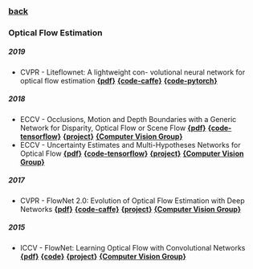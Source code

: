 ### [back](README.md)

### Optical Flow Estimation
##### 2019
- CVPR - Liteflownet: A lightweight con-
volutional neural network for optical flow estimation  [**{pdf}**](https://arxiv.org/pdf/1805.07036.pdf) [**{code-caffe}**](https://github.com/twhui/LiteFlowNet) [**{code-pytorch}**](https://github.com/sniklaus/pytorch-liteflownet)

##### 2018
- ECCV - Occlusions, Motion and Depth Boundaries with a Generic Network for Disparity, Optical Flow or Scene Flow [**{pdf}**](https://lmb.informatik.uni-freiburg.de/Publications/2018/ISKB18/) [**{code-tensorflow}**](https://github.com/lmb-freiburg/netdef_models) [**{project}**](https://lmb.informatik.uni-freiburg.de/resources/software.php) [**{Computer Vision Group}**](https://lmb.informatik.uni-freiburg.de/index.php)
- ECCV - Uncertainty Estimates and Multi-Hypotheses Networks for Optical Flow [**{pdf}**](https://lmb.informatik.uni-freiburg.de/Publications/2018/ICKMB18/) [**{code-tensorflow}**](https://github.com/lmb-freiburg/netdef_models) [**{project}**](https://lmb.informatik.uni-freiburg.de/resources/software.php) [**{Computer Vision Group}**](https://lmb.informatik.uni-freiburg.de/index.php)

##### 2017
- CVPR - FlowNet 2.0: Evolution of Optical Flow Estimation with Deep Networks [**{pdf}**](http://openaccess.thecvf.com/content_cvpr_2017/papers/Ilg_FlowNet_2.0_Evolution_CVPR_2017_paper.pdf) [**{code-caffe}**](https://github.com/lmb-freiburg/flownet2) [**{project}**](https://lmb.informatik.uni-freiburg.de/resources/software.php) [**{Computer Vision Group}**](https://lmb.informatik.uni-freiburg.de/index.php)

##### 2015
- ICCV - FlowNet: Learning Optical Flow with Convolutional Networks [**{pdf}**](https://arxiv.org/pdf/1504.06852.pdf) [**{code}**](https://lmb.informatik.uni-freiburg.de/resources/binaries/flownet/flownet-release-1.0.tar.gz)  [**{project}**](https://lmb.informatik.uni-freiburg.de/resources/software.php) [**{Computer Vision Group}**](https://lmb.informatik.uni-freiburg.de/index.php)